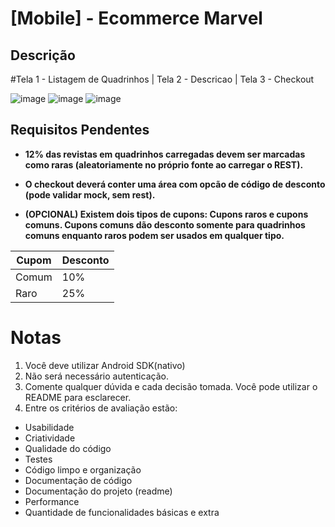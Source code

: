 # [Mobile] - Ecommerce Marvel 

## Descrição 

#Tela 1 - Listagem de Quadrinhos | Tela 2 - Descricao | Tela 3 - Checkout


![image](https://user-images.githubusercontent.com/17026031/132622280-d1b2d6ce-a4bd-496e-a6de-1492eae0e146.png)
![image](https://user-images.githubusercontent.com/17026031/132622344-b965dbb3-78a8-40eb-b378-14ec33c21c16.png)
![image](https://user-images.githubusercontent.com/17026031/132622460-867d9936-5e3c-4dfb-a27a-011d62421cff.png)

## Requisitos Pendentes

* **12% das revistas em quadrinhos carregadas devem ser marcadas como raras (aleatoriamente no próprio fonte ao carregar o REST).**

* **O checkout deverá conter uma área com opcão de código de desconto (pode validar mock, sem rest).**

* **(OPCIONAL) Existem dois tipos de cupons: Cupons raros e cupons comuns. Cupons comuns dão desconto somente para quadrinhos comuns enquanto raros podem ser usados em qualquer tipo.**

 | Cupom| Desconto|
 |-----------|----------|
 | Comum | 10% |
 | Raro | 25% |

# Notas

1. Você deve utilizar Android SDK(nativo)
2. Não será necessário autenticação.
3. Comente qualquer dúvida e cada decisão tomada. Você pode utilizar o README para esclarecer.
4. Entre os critérios de avaliação estão:
* Usabilidade
* Criatividade
* Qualidade do código
* Testes
* Código limpo e organização
* Documentação de código
* Documentação do projeto (readme)
* Performance
* Quantidade de funcionalidades básicas e extra


